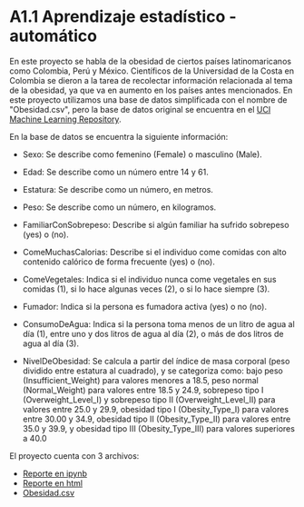 # A1.1 Aprendizaje estadístico - automático
En este proyecto se habla de la obesidad de ciertos países latinomaricanos como Colombia, Perú y México. Científicos de la Universidad de la Costa en Colombia se dieron
a la tarea de recolectar información relacionada al tema de la obesidad, ya que va en aumento en los países antes mencionados. En este proyecto utilizamos una base de datos simplificada con el nombre de "Obesidad.csv", pero la base de datos 
original se encuentra en el [UCI Machine Learning Repository](https://archive.ics.uci.edu/dataset/544/estimation+of+obesity+levels+based+on+eating+habits+and+physical+condition).

En la base de datos se encuentra la siguiente información:
- Sexo: Se describe como femenino (Female) o masculino (Male).
  
- Edad: Se describe como un número entre 14 y 61.
  
- Estatura: Se describe como un número, en metros.
  
- Peso: Se describe como un número, en kilogramos.
  
- FamiliarConSobrepeso: Describe si algún familiar ha sufrido sobrepeso (yes) o (no).
  
- ComeMuchasCalorias: Describe si el individuo come comidas con alto contenido calórico de forma frecuente (yes) o (no).
  
- ComeVegetales: Indica si el individuo nunca come vegetales en sus comidas (1), si lo hace algunas veces (2), o si lo hace siempre (3).
  
- Fumador: Indica si la persona es fumadora activa (yes) o no (no).
  
- ConsumoDeAgua: Indica si la persona toma menos de un litro de agua al día (1), entre uno y dos litros de agua al día (2), o más de dos litros de agua al día (3).
  
- NivelDeObesidad: Se calcula a partir del índice de masa corporal (peso dividido entre estatura al cuadrado), y se categoriza como: bajo peso (Insufficient_Weight) para valores menores a 18.5, peso normal (Normal_Weight) para valores entre 18.5 y 24.9, sobrepeso
tipo I (Overweight_Level_I) y sobrepeso tipo II (Overweight_Level_II) para valores entre 25.0 y 29.9, obesidad tipo I (Obesity_Type_I) para valores entre 30.00 y 34.9, obesidad tipo II (Obesity_Type_II) para valores entre 35.0 y 39.9, y obesidad tipo III (Obesity_Type_III) para valores superiores a 40.0

El proyecto cuenta con 3 archivos:
- [Reporte en ipynb](A1.1_648241.ipynb)
- [Reporte en html](A1.1_648241.html)
- [Obesidad.csv](Obesidad.csv)
